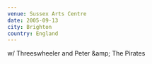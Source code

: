 ```yaml
---
venue: Sussex Arts Centre
date: 2005-09-13
city: Brighton
country: England
---
```


w/ Threeswheeler and Peter &amp;amp; The Pirates